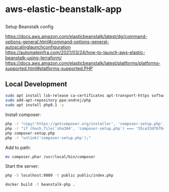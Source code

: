 # aws-elastic-beanstalk-app

## 

Setup Beanstalk config

https://docs.aws.amazon.com/elasticbeanstalk/latest/dg/command-options-general.html#command-options-general-autoscalinglaunchconfiguration
https://automateinfra.com/2021/03/24/how-to-launch-aws-elastic-beanstalk-using-terraform/
https://docs.aws.amazon.com/elasticbeanstalk/latest/platforms/platforms-supported.html#platforms-supported.PHP

## Local Development

```sh
sudo apt install lsb-release ca-certificates apt-transport-https software-properties-common -y
sudo add-apt-repository ppa:ondrej/php
sudo apt install php8.1 -y
```

Install composer:

```sh
php -r "copy('https://getcomposer.org/installer', 'composer-setup.php');"
php -r "if (hash_file('sha384', 'composer-setup.php') === '55ce33d7678c5a611085589f1f3ddf8b3c52d662cd01d4ba75c0ee0459970c2200a51f492d557530c71c15d8dba01eae') { echo 'Installer verified'; } else { echo 'Installer corrupt'; unlink('composer-setup.php'); } echo PHP_EOL;"
php composer-setup.php
php -r "unlink('composer-setup.php');"
```

Add to path:

```sh
mv composer.phar /usr/local/bin/composer
```

Start the server:

```sh
php -S localhost:8080 -t public public/index.php
```

```sh
docker build -t beanstalk-php .
```